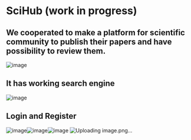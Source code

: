 # SciHub (work in progress)

## We cooperated to make a platform for scientific community to publish their papers and have possibility to review them.
![image](https://github.com/Foxyg3n/BestHacksTest/assets/113286903/e2fae08e-3092-4e74-a793-bcd2e69ed260)

## It has working search engine
![image](https://github.com/Foxyg3n/BestHacksTest/assets/113286903/13aadac8-56df-4a0f-8701-9a2141ee9be9)


## Login and Register
![image](https://github.com/Foxyg3n/BestHacksTest/assets/113286903/a1bcfbab-1225-4e2a-8eaa-2bc1f2d59773)![image](https://github.com/Foxyg3n/BestHacksTest/assets/113286903/6ab9fd45-f12f-4a9e-ad0f-1a867dbd691d)![image](https://github.com/Foxyg3n/BestHacksTest/assets/113286903/e5613797-787e-4f50-b4f3-854fd3380039)
![Uploading image.png…]()


